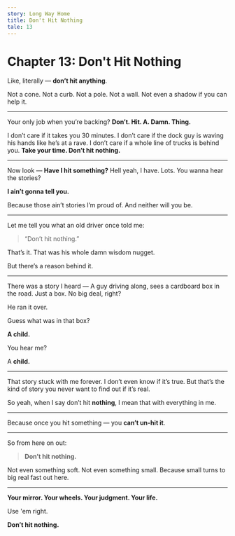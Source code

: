 ```yaml
---
story: Long Way Home
title: Don't Hit Nothing
tale: 13
---
```


# Chapter 13: Don't Hit Nothing

Like, literally — **don’t hit anything**.

Not a cone.
Not a curb.
Not a pole.
Not a wall.
Not even a shadow if you can help it.

---

Your only job when you’re backing?
**Don’t. Hit. A. Damn. Thing.**

I don’t care if it takes you 30 minutes.
I don’t care if the dock guy is waving his hands like he’s at a rave.
I don’t care if a whole line of trucks is behind you.
**Take your time. Don’t hit nothing.**

---

Now look —
**Have I hit something?**
Hell yeah, I have.
Lots.
You wanna hear the stories?

**I ain’t gonna tell you.**

Because those ain’t stories I’m proud of.
And neither will you be.

---

Let me tell you what an old driver once told me:

> “Don’t hit nothing.”

That’s it.
That was his whole damn wisdom nugget.

But there’s a reason behind it.

---

There was a story I heard —
A guy driving along, sees a cardboard box in the road.
Just a box.
No big deal, right?

He ran it over.

Guess what was in that box?

**A child.**

You hear me?

A **child.**

---

That story stuck with me forever.
I don’t even know if it’s true.
But that’s the kind of story you never want to find out if it’s real.

So yeah, when I say don’t hit **nothing**, I mean that with everything in me.

---

Because once you hit something —
you **can’t un-hit it**.

---

So from here on out:
> **Don’t hit nothing.**

Not even something soft.
Not even something small.
Because small turns to big real fast out here.

---

**Your mirror. Your wheels. Your judgment. Your life.**

Use 'em right.

**Don’t hit nothing.**
